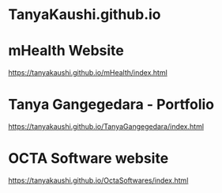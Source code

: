 # TanyaKaushi.github.io

# mHealth Website
https://tanyakaushi.github.io/mHealth/index.html

# Tanya Gangegedara - Portfolio
https://tanyakaushi.github.io/TanyaGangegedara/index.html

# OCTA Software website
https://tanyakaushi.github.io/OctaSoftwares/index.html

